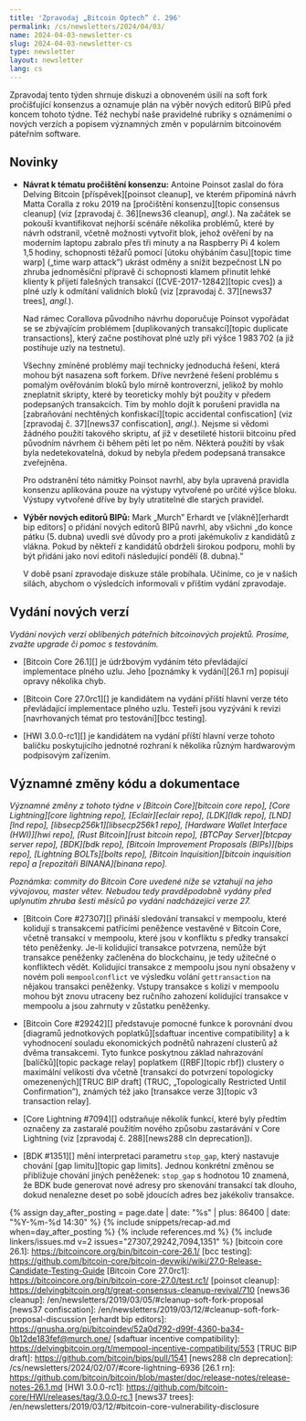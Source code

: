 ```yaml
---
title: 'Zpravodaj „Bitcoin Optech” č. 296'
permalink: /cs/newsletters/2024/04/03/
name: 2024-04-03-newsletter-cs
slug: 2024-04-03-newsletter-cs
type: newsletter
layout: newsletter
lang: cs
---
```

Zpravodaj tento týden shrnuje diskuzi a obnoveném úsilí na soft fork
pročišťující konsenzus a oznamuje plán na výběr nových editorů BIPů
před koncem tohoto týdne. Též nechybí naše pravidelné rubriky
s oznámeními o nových verzích a popisem významných změn v populárním
bitcoinovém páteřním software.

## Novinky

- **Návrat k tématu pročištění konsenzu:** Antoine Poinsot zaslal do
  fóra Delving Bitcoin [příspěvek][poinsot cleanup], ve kterém připomíná
  návrh Matta Coralla z roku 2019 na [pročištění konsenzu][topic consensus
  cleanup] (viz [zpravodaj č. 36][news36 cleanup], _angl._). Na začátek
  se pokouší kvantifikovat nejhorší scénáře několika problémů, které
  by návrh odstranil, včetně možnosti vytvořit blok, jehož ověření
  by na moderním laptopu zabralo přes tři minuty a na Raspberry Pi 4 kolem
  1,5 hodiny, schopnosti těžařů pomocí [útoku ohýbáním času][topic time warp]
  („time warp attack”) ukrást odměny a snížit bezpečnost LN po
  zhruba jednoměsíční přípravě či schopnosti klamem přinutit lehké klienty
  k přijetí falešných transakcí ([CVE-2017-12842][topic cves]) a plné
  uzly k odmítání validních bloků (viz [zpravodaj č. 37][news37 trees], _angl._).

  Nad rámec Corallova původního návrhu doporučuje Poinsot vypořádat
  se <!-- intentional --> se zbývajícím problémem [duplikovaných transakcí][topic duplicate
  transactions], který začne postihovat plné uzly při výšce 1 983 702 (a již postihuje uzly
  na testnetu).

  Všechny zmíněné problémy mají technicky jednoduchá řešení, která mohou
  být nasazena soft forkem. Dříve nevržené řešení problému s pomalým ověřováním
  bloků bylo mírně kontroverzní, jelikož by mohlo zneplatnit skripty, které
  by teoreticky mohly být použity v předem podepsaných transakcích. Tím by
  mohlo dojít k porušení pravidla na [zabraňování nechtěných konfiskací][topic
  accidental confiscation] (viz [zpravodaj č. 37][news37 confiscation], _angl._).
  Nejsme si vědomi žádného použití takového skriptu, ať již v desetileté
  historii bitcoinu před původním návrhem či během pěti let po něm. Některá
  použití by však byla nedetekovatelná, dokud by nebyla předem podepsaná transakce
  zveřejněna.

  Pro odstranění této námitky Poinsot navrhl, aby byla upravená pravidla konsenzu
  aplikována pouze na výstupy vytvořené po určité výšce bloku. Výstupy
  vytvořené dříve by byly utratitelné dle starých pravidel.

- **Výběr nových editorů BIPů:** Mark „Murch” Erhardt ve [vlákně][erhardt bip editors]
  o přidání nových editorů BIPů navrhl, aby všichni „do konce pátku (5. dubna) uvedli
  své důvody pro a proti jakémukoliv z kandidátů z vlákna. Pokud by někteří z kandidátů
  obdrželi širokou podporu, mohli by být přidáni jako noví editoři následující pondělí (8. dubna).”

  V době psaní zpravodaje diskuze stále probíhala. Učiníme, co je v našich silách, abychom
  o výsledcích informovali v příštím vydání zpravodaje.

## Vydání nových verzí

*Vydání nových verzí oblíbených páteřních bitcoinových projektů. Prosíme,
zvažte upgrade či pomoc s testováním.*

- [Bitcoin Core 26.1][] je údržbovým vydáním této převládající implementace
  plného uzlu. Jeho [poznámky k vydání][26.1 rn] popisují opravy několika chyb.

- [Bitcoin Core 27.0rc1][] je kandidátem na vydání příští hlavní verze této
  převládající implementace plného uzlu. Testeři jsou vyzýváni k revizi
  [navrhovaných témat pro testování][bcc testing].

- [HWI 3.0.0-rc1][] je kandidátem na vydání příští hlavní verze tohoto balíčku
  poskytujícího jednotné rozhraní k několika různým hardwarovým podpisovým zařízením.

## Významné změny kódu a dokumentace

_Významné změny z tohoto týdne v [Bitcoin Core][bitcoin core repo], [Core
Lightning][core lightning repo], [Eclair][eclair repo], [LDK][ldk repo],
[LND][lnd repo], [libsecp256k1][libsecp256k1 repo], [Hardware Wallet
Interface (HWI)][hwi repo], [Rust Bitcoin][rust bitcoin repo], [BTCPay
Server][btcpay server repo], [BDK][bdk repo], [Bitcoin Improvement
Proposals (BIPs)][bips repo], [Lightning BOLTs][bolts repo],
[Bitcoin Inquisition][bitcoin inquisition repo] a [repozitáři BINANA][binana
repo]._

*Poznámka: commity do Bitcoin Core uvedené níže se vztahují na jeho vývojovou,
master větev. Nebudou tedy pravděpodobně vydány před uplynutím zhruba
šesti měsíců po vydání nadcházející verze 27.*

- [Bitcoin Core #27307][] přináší sledování transakcí v mempoolu, které kolidují
  s transakcemi patřícími peněžence vestavěné v Bitcoin Core, včetně transakcí
  v mempoolu, které jsou v konfliktu s předky transakcí této peněženky. Je-li
  kolidující transakce potvrzena, nemůže být transakce peněženky začleněna
  do blockchainu, je tedy užitečné o konfliktech vědět. Kolidující transakce
  z mempoolu jsou nyní obsaženy v novém poli `mempoolconflict` ve výsledku
  volání `gettransaction` na nějakou transakci peněženky. Vstupy transakce
  s kolizí v mempoolu mohou být znovu utraceny bez ručního zahození kolidující
  transakce v mempoolu a jsou zahrnuty v zůstatku peněženky.

- [Bitcoin Core #29242][] představuje pomocné funkce k porovnání dvou
  [diagramů jednotkových poplatků][sdaftuar incentive compatibility] a k vyhodnocení
  souladu ekonomických podnětů nahrazení clusterů až dvěma transakcemi.
  Tyto funkce poskytnou základ nahrazování [balíčků][topic package relay]
  poplatkem ([RBF][topic rbf]) clustery o maximální velikosti dva včetně
  [transakcí do potvrzení topologicky omezenených][TRUC BIP draft] (TRUC, „Topologically
  Restricted Until Confirmation”), známých též jako [transakce verze 3][topic v3 transaction
  relay].

- [Core Lightning #7094][] odstraňuje několik funkcí, které byly předtím označeny za
  zastaralé použitím nového způsobu zastarávání v Core Lightning (viz [zpravodaj č. 288][news288
  cln deprecation]).

- [BDK #1351][] mění interpretaci parametru `stop_gap`, který nastavuje chování
  [gap limitu][topic gap limits]. Jednou konkrétní změnou se přibližuje chování jiných
  peněženek: `stop_gap` s hodnotou 10 znamená, že BDK bude generovat nové adresy
  pro skenování transakcí tak dlouho, dokud nenalezne deset po sobě jdoucích adres bez
  jakékoliv transakce.

{% assign day_after_posting = page.date | date: "%s" | plus: 86400 | date: "%Y-%m-%d 14:30" %}
{% include snippets/recap-ad.md when=day_after_posting %}
{% include references.md %}
{% include linkers/issues.md v=2 issues="27307,29242,7094,1351" %}
[bitcoin core 26.1]: https://bitcoincore.org/bin/bitcoin-core-26.1/
[bcc testing]: https://github.com/bitcoin-core/bitcoin-devwiki/wiki/27.0-Release-Candidate-Testing-Guide
[Bitcoin Core 27.0rc1]: https://bitcoincore.org/bin/bitcoin-core-27.0/test.rc1/
[poinsot cleanup]: https://delvingbitcoin.org/t/great-consensus-cleanup-revival/710
[news36 cleanup]: /en/newsletters/2019/03/05/#cleanup-soft-fork-proposal
[news37 confiscation]: /en/newsletters/2019/03/12/#cleanup-soft-fork-proposal-discussion
[erhardt bip editors]: https://gnusha.org/pi/bitcoindev/52a0d792-d99f-4360-ba34-0b12de183fef@murch.one/
[sdaftuar incentive compatibility]: https://delvingbitcoin.org/t/mempool-incentive-compatibility/553
[TRUC BIP draft]: https://github.com/bitcoin/bips/pull/1541
[news288 cln deprecation]: /cs/newsletters/2024/02/07/#core-lightning-6936
[26.1 rn]: https://github.com/bitcoin/bitcoin/blob/master/doc/release-notes/release-notes-26.1.md
[HWI 3.0.0-rc1]: https://github.com/bitcoin-core/HWI/releases/tag/3.0.0-rc.1
[news37 trees]: /en/newsletters/2019/03/12/#bitcoin-core-vulnerability-disclosure
